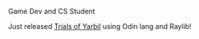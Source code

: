 Game Dev and CS Student

Just released [Trials of Yarbil](https://github.com/0megq/trials-of-yarbil-odin) using Odin lang and Raylib!
